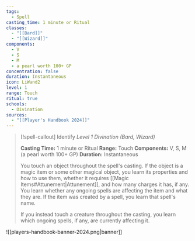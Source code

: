 ```yaml
---
tags:
  - Spell
casting_time: 1 minute or Ritual
classes:
  - "[[Bard]]"
  - "[[Wizard]]"
components:
  - V
  - S
  - M
  - a pearl worth 100+ GP
concentration: false
duration: Instantaneous
icon: LiWand2
level: 1
range: Touch
ritual: true
schools:
  - Divination
sources: 
  - "[[Player's Handbook 2024]]"
---
```

>[!spell-callout] Identify
>_Level 1 Divination (Bard, Wizard)_
>
>**Casting Time:** 1 minute or Ritual
>**Range:** Touch
>**Components:** V, S, M (a pearl worth 100+ GP)
>**Duration:** Instantaneous
>
>You touch an object throughout the spell's casting. If the object is a magic item or some other magical object, you learn its properties and how to use them, whether it requires [[Magic Items#Attunement\|Attunement]], and how many charges it has, if any. You learn whether any ongoing spells are affecting the item and what they are. If the item was created by a spell, you learn that spell's name.
>
>If you instead touch a creature throughout the casting, you learn which ongoing spells, if any, are currently affecting it.


![[players-handbook-banner-2024.png|banner]]